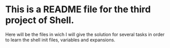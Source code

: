 # This is a README file for the third project of Shell.
  Here will be the files in wich I will give the solution for several tasks in order to learn the shell init files, variables and expansions.
